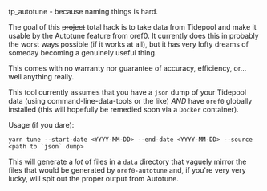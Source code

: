 tp_autotune - because naming things is hard.

The goal of this ~~project~~ total hack is to take data from Tidepool and make it usable by the Autotune feature from oref0. It currently does this in probably the worst ways possible (if it works at all), but it has very lofty dreams of someday becoming a genuinely useful thing.

This comes with no warranty nor guarantee of accuracy, efficiency, or... well anything really.

This tool currently assumes that you have a `json` dump of your Tidepool data (using command-line-data-tools or the like) _AND_ have `oref0` globally installed (this will hopefully be remedied soon via a `Docker` container).

Usage (if you dare):
```
yarn tune --start-date <YYYY-MM-DD> --end-date <YYYY-MM-DD> --source <path to `json` dump>
```

This will generate a _lot_ of files in a `data` directory that vaguely mirror the files that would be generated by `oref0-autotune` and, if you're very very lucky, will spit out the proper output from Autotune.
